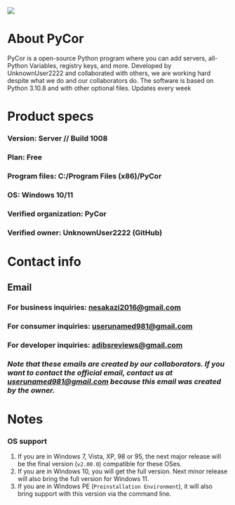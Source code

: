 
![](https://cdn.glitch.global/3139e343-d2eb-4303-adf0-30d4dd20cfc9/5944e70c-b2e6-42e0-b3d5-8d62b857cdb7.image.png?v=1666344573490)
# About PyCor
PyCor is a open-source Python program where you can add servers, all-Python Variables, registry keys, and more.
Developed by UnknownUser2222 and collaborated with others, we are working hard despite what we do and our collaborators do.
The software is based on Python 3.10.8 and with other optional files.
Updates every week

# Product specs
### Version: Server // Build 1008
### Plan: Free
### Program files: C:/Program Files (x86)/PyCor
### OS: Windows 10/11
### Verified organization: PyCor
### Verified owner: UnknownUser2222 (GitHub)

# Contact info
## Email
### For business inquiries: nesakazi2016@gmail.com
### For consumer inquiries: userunamed981@gmail.com
### For developer inquiries: adibsreviews@gmail.com
### ***Note that these emails are created by our collaborators. If you want to contact the official email, contact us at userunamed981@gmail.com because this email was created by the owner.***

# Notes
### OS support
1. If you are in Windows 7, Vista, XP, 98 or 95, the next major release will be the final version (`v2.00.0`) compatible for these OSes.
2. If you are in Windows 10, you will get the full version. Next minor release will also bring the full version for Windows 11.
3. If you are in Windows PE (`Preinstallation Environment`), it will also bring support with this version via the command line.